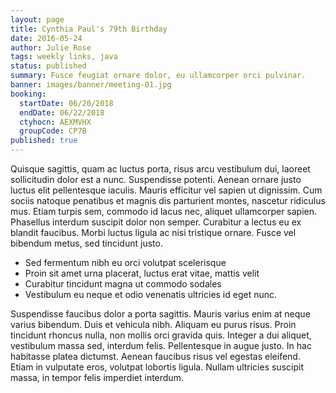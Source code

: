 ```yaml
---
layout: page
title: Cynthia Paul's 79th Birthday
date: 2016-05-24
author: Julie Rose
tags: weekly links, java
status: published
summary: Fusce feugiat ornare dolor, eu ullamcorper orci pulvinar.
banner: images/banner/meeting-01.jpg
booking:
  startDate: 06/20/2018
  endDate: 06/22/2018
  ctyhocn: AEXMVHX
  groupCode: CP7B
published: true
---
```

Quisque sagittis, quam ac luctus porta, risus arcu vestibulum dui, laoreet sollicitudin dolor est a nunc. Suspendisse potenti. Aenean ornare justo luctus elit pellentesque iaculis. Mauris efficitur vel sapien ut dignissim. Cum sociis natoque penatibus et magnis dis parturient montes, nascetur ridiculus mus. Etiam turpis sem, commodo id lacus nec, aliquet ullamcorper sapien. Phasellus interdum suscipit dolor non semper. Curabitur a lectus eu ex blandit faucibus. Morbi luctus ligula ac nisi tristique ornare. Fusce vel bibendum metus, sed tincidunt justo.

* Sed fermentum nibh eu orci volutpat scelerisque
* Proin sit amet urna placerat, luctus erat vitae, mattis velit
* Curabitur tincidunt magna ut commodo sodales
* Vestibulum eu neque et odio venenatis ultricies id eget nunc.

Suspendisse faucibus dolor a porta sagittis. Mauris varius enim at neque varius bibendum. Duis et vehicula nibh. Aliquam eu purus risus. Proin tincidunt rhoncus nulla, non mollis orci gravida quis. Integer a dui aliquet, vestibulum massa sed, interdum felis. Pellentesque in augue justo. In hac habitasse platea dictumst. Aenean faucibus risus vel egestas eleifend. Etiam in vulputate eros, volutpat lobortis ligula. Nullam ultricies suscipit massa, in tempor felis imperdiet interdum.
